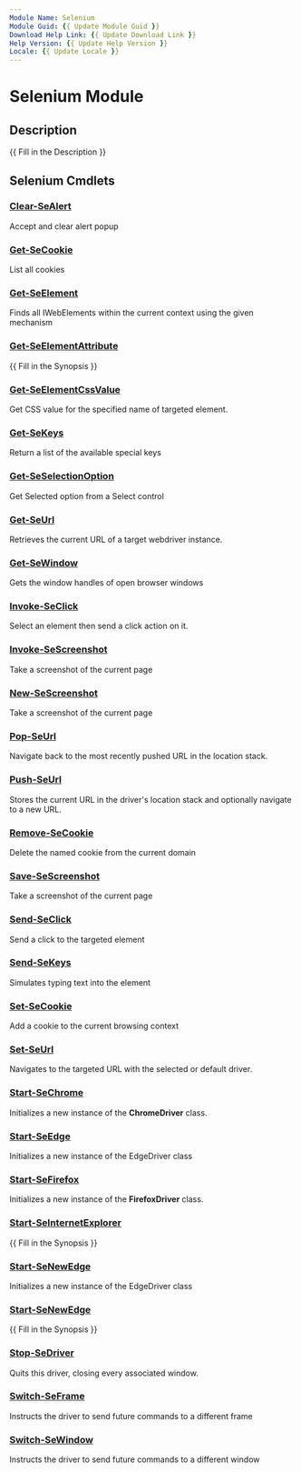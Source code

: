 ```yaml
---
Module Name: Selenium
Module Guid: {{ Update Module Guid }}
Download Help Link: {{ Update Download Link }}
Help Version: {{ Update Help Version }}
Locale: {{ Update Locale }}
---
```


# Selenium Module
## Description
{{ Fill in the Description }}

## Selenium Cmdlets
### [Clear-SeAlert](Clear-SeAlert.md)
Accept and clear alert popup

### [Get-SeCookie](Get-SeCookie.md)
List all cookies

### [Get-SeElement](Get-SeElement.md)
	
Finds all IWebElements within the current context using the given mechanism

### [Get-SeElementAttribute](Get-SeElementAttribute.md)
{{ Fill in the Synopsis }}

### [Get-SeElementCssValue](Get-SeElementCssValue.md)
Get CSS value for the specified name of targeted element.

### [Get-SeKeys](Get-SeKeys.md)
Return a list of the available special keys

### [Get-SeSelectionOption](Get-SeSelectionOption.md)
Get Selected option from a Select control

### [Get-SeUrl](Get-SeUrl.md)
Retrieves the current URL of a target webdriver instance.

### [Get-SeWindow](Get-SeWindow.md)
Gets the window handles of open browser windows

### [Invoke-SeClick](Invoke-SeClick.md)
Select an element then send a click action on it.

### [Invoke-SeScreenshot](Invoke-SeScreenshot.md)
Take a screenshot of the current page

### [New-SeScreenshot](New-SeScreenshot.md)
Take a screenshot of the current page

### [Pop-SeUrl](Pop-SeUrl.md)
Navigate back to the most recently pushed URL in the location stack.

### [Push-SeUrl](Push-SeUrl.md)
Stores the current URL in the driver's location stack and optionally
navigate to a new URL.

### [Remove-SeCookie](Remove-SeCookie.md)
Delete the named cookie from the current domain

### [Save-SeScreenshot](Save-SeScreenshot.md)
Take a screenshot of the current page

### [Send-SeClick](Send-SeClick.md)
Send a click to the targeted element

### [Send-SeKeys](Send-SeKeys.md)
Simulates typing text into the element

### [Set-SeCookie](Set-SeCookie.md)
Add a cookie to the current browsing context

### [Set-SeUrl](Set-SeUrl.md)
Navigates to the targeted URL with the selected or default driver.

### [Start-SeChrome](Start-SeChrome.md)
Initializes a new instance of the **ChromeDriver** class. 

### [Start-SeEdge](Start-SeEdge.md)
Initializes a new instance of the EdgeDriver class

### [Start-SeFirefox](Start-SeFirefox.md)
Initializes a new instance of the **FirefoxDriver** class.

### [Start-SeInternetExplorer](Start-SeInternetExplorer.md)
{{ Fill in the Synopsis }}

### [Start-SeNewEdge](Start-SeNewEdge.md)
Initializes a new instance of the EdgeDriver class

### [Start-SeNewEdge](Start-SeNewEdge.md)
{{ Fill in the Synopsis }}

### [Stop-SeDriver](Stop-SeDriver.md)
Quits this driver, closing every associated window.

### [Switch-SeFrame](Switch-SeFrame.md)
Instructs the driver to send future commands to a different frame

### [Switch-SeWindow](Switch-SeWindow.md)
Instructs the driver to send future commands to a different window

